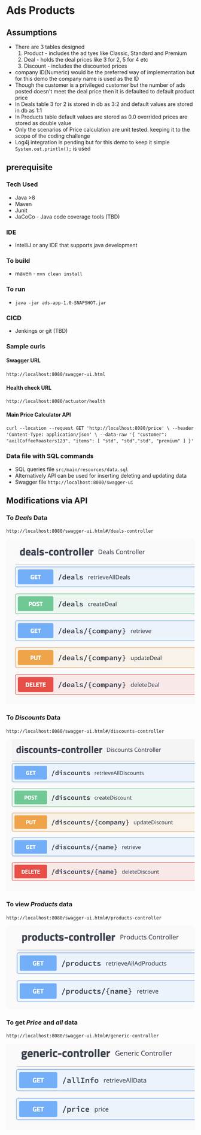 # Ads Products

## Assumptions

* There are 3 tables designed 
  1. Product - includes the ad tyes like Classic, Standard and Premium
  2. Deal - holds the deal prices like 3 for 2, 5 for 4 etc
  3. Discount - includes the discounted prices 
* company ID(Numeric) would be the preferred way of implementation but for this demo the company name is used as the ID
* Though the customer is a privileged customer but the number of ads posted doesn't meet the deal price then it is defaulted to default product price
* In Deals table 3 for 2 is stored in db as 3:2 and default values are stored in db as 1:1
* In Products table default values are stored as 0.0 overrided prices are stored as double value
* Only the scenarios of Price calculation are unit tested. keeping it to the scope of the coding challenge
* Log4j integration is pending but for this demo to keep it simple ```System.out.println();``` is used

## prerequisite
### Tech Used
* Java >8
* Maven
* Junit
* JaCoCo - Java code coverage tools (TBD)

### IDE 
* IntelliJ or any IDE that supports java development

### To build
* maven - ```mvn clean install```

### To run
* ```java -jar ads-app-1.0-SNAPSHOT.jar```

### CICD
* Jenkings or git (TBD)

### Sample curls
#### Swagger URL
`http://localhost:8080/swagger-ui.html`
#### Health check URL
`http://localhost:8080/actuator/health`

#### Main Price Calculator API
``
curl --location --request GET 'http://localhost:8080/price' \
--header 'Content-Type: application/json' \
--data-raw '{
"customer": "axilCoffeeRoasters123",
"items": [
"std", "std","std", "premium"
]
}'
``

### Data file with SQL commands
* SQL queries file `src/main/resources/data.sql`
* Alternatively API can be used for inserting deleting and updating data
* Swagger file `http://localhost:8080/swagger-ui`

## Modifications via API 
### To _Deals_ Data
`http://localhost:8080/swagger-ui.html#/deals-controller`

![](images/deals.png)

### To _Discounts_ Data
`http://localhost:8080/swagger-ui.html#/discounts-controller`

![](images/discounts.png)

### To view _Products_ data
`http://localhost:8080/swagger-ui.html#/products-controller`

![](images/products.png)

### To get _Price_ and _all_ data
`http://localhost:8080/swagger-ui.html#/generic-controller`

![](images/generic.png)



